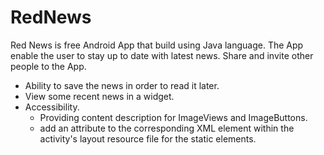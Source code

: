 # RedNews
Red News is free Android App that build using Java language. The App enable the user to stay
up to date with latest news.
Share and invite other people to the App.
- Ability to save the news in order to read it later.
- View some recent news in  a widget.
- Accessibility.
  - Providing content description for ImageViews and ImageButtons.
  - add an attribute to the corresponding XML element within the activity's layout
    resource file for the static elements.
